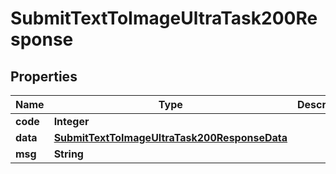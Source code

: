 

# SubmitTextToImageUltraTask200Response


## Properties

| Name | Type | Description | Notes |
|------------ | ------------- | ------------- | -------------|
|**code** | **Integer** |  |  [optional] |
|**data** | [**SubmitTextToImageUltraTask200ResponseData**](SubmitTextToImageUltraTask200ResponseData.md) |  |  [optional] |
|**msg** | **String** |  |  [optional] |



